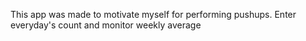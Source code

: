 This app was made to motivate myself for performing pushups. Enter everyday's count and monitor weekly average
